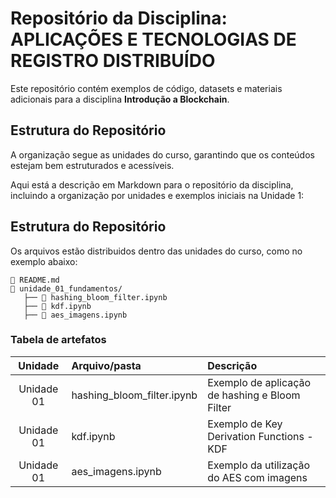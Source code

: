 # Repositório da Disciplina: APLICAÇÕES E TECNOLOGIAS DE REGISTRO DISTRIBUÍDO

Este repositório contém exemplos de código, datasets e materiais adicionais para a disciplina **Introdução a Blockchain**.  

## Estrutura do Repositório  

A organização segue as unidades do curso, garantindo que os conteúdos estejam bem estruturados e acessíveis.  

Aqui está a descrição em Markdown para o repositório da disciplina, incluindo a organização por unidades e exemplos iniciais na Unidade 1:  

## Estrutura do Repositório  

Os arquivos estão distribuidos dentro das unidades do curso, como no exemplo abaixo:

```
📄 README.md
📂 unidade_01_fundamentos/
   ├── 📄 hashing_bloom_filter.ipynb
   ├── 📄 kdf.ipynb
   ├── 📄 aes_imagens.ipynb
```

### Tabela de artefatos

| Unidade | Arquivo/pasta | Descrição |
| :-:     |  :-           | :-        |
|Unidade 01|hashing_bloom_filter.ipynb | Exemplo de aplicação de hashing e Bloom Filter||
|Unidade 01|kdf.ipynb|Exemplo de Key Derivation Functions - KDF|
|Unidade 01|aes_imagens.ipynb|Exemplo da utilização do AES com imagens|